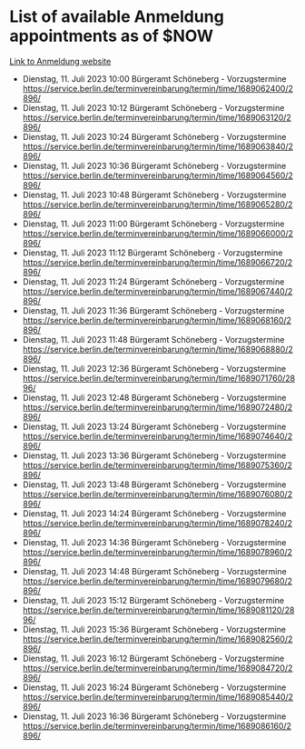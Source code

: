# List of available Anmeldung appointments as of $NOW
[Link to Anmeldung website](https://service.berlin.de/terminvereinbarung/termin/tag.php?termin=1&anliegen[]=120686&dienstleisterlist=122210,122217,327316,122219,327312,122227,327314,122231,327346,122243,327348,122254,122252,329742,122260,329745,122262,329748,122271,327278,122273,327274,122277,327276,330436,122280,327294,122282,327290,122284,327292,122291,327270,122285,327266,122286,327264,122296,327268,150230,329760,122297,327286,122294,327284,122312,329763,122314,329775,122304,327330,122311,327334,122309,327332,317869,122281,327352,122279,329772,122283,122276,327324,122274,327326,122267,329766,122246,327318,122251,327320,122257,327322,122208,327298,122226,327300&herkunft=http%3A%2F%2Fservice.berlin.de%2Fdienstleistung%2F120686%2F)
- Dienstag, 11. Juli 2023 10:00 Bürgeramt Schöneberg - Vorzugstermine https://service.berlin.de/terminvereinbarung/termin/time/1689062400/2896/
- Dienstag, 11. Juli 2023 10:12 Bürgeramt Schöneberg - Vorzugstermine https://service.berlin.de/terminvereinbarung/termin/time/1689063120/2896/
- Dienstag, 11. Juli 2023 10:24 Bürgeramt Schöneberg - Vorzugstermine https://service.berlin.de/terminvereinbarung/termin/time/1689063840/2896/
- Dienstag, 11. Juli 2023 10:36 Bürgeramt Schöneberg - Vorzugstermine https://service.berlin.de/terminvereinbarung/termin/time/1689064560/2896/
- Dienstag, 11. Juli 2023 10:48 Bürgeramt Schöneberg - Vorzugstermine https://service.berlin.de/terminvereinbarung/termin/time/1689065280/2896/
- Dienstag, 11. Juli 2023 11:00 Bürgeramt Schöneberg - Vorzugstermine https://service.berlin.de/terminvereinbarung/termin/time/1689066000/2896/
- Dienstag, 11. Juli 2023 11:12 Bürgeramt Schöneberg - Vorzugstermine https://service.berlin.de/terminvereinbarung/termin/time/1689066720/2896/
- Dienstag, 11. Juli 2023 11:24 Bürgeramt Schöneberg - Vorzugstermine https://service.berlin.de/terminvereinbarung/termin/time/1689067440/2896/
- Dienstag, 11. Juli 2023 11:36 Bürgeramt Schöneberg - Vorzugstermine https://service.berlin.de/terminvereinbarung/termin/time/1689068160/2896/
- Dienstag, 11. Juli 2023 11:48 Bürgeramt Schöneberg - Vorzugstermine https://service.berlin.de/terminvereinbarung/termin/time/1689068880/2896/
- Dienstag, 11. Juli 2023 12:36 Bürgeramt Schöneberg - Vorzugstermine https://service.berlin.de/terminvereinbarung/termin/time/1689071760/2896/
- Dienstag, 11. Juli 2023 12:48 Bürgeramt Schöneberg - Vorzugstermine https://service.berlin.de/terminvereinbarung/termin/time/1689072480/2896/
- Dienstag, 11. Juli 2023 13:24 Bürgeramt Schöneberg - Vorzugstermine https://service.berlin.de/terminvereinbarung/termin/time/1689074640/2896/
- Dienstag, 11. Juli 2023 13:36 Bürgeramt Schöneberg - Vorzugstermine https://service.berlin.de/terminvereinbarung/termin/time/1689075360/2896/
- Dienstag, 11. Juli 2023 13:48 Bürgeramt Schöneberg - Vorzugstermine https://service.berlin.de/terminvereinbarung/termin/time/1689076080/2896/
- Dienstag, 11. Juli 2023 14:24 Bürgeramt Schöneberg - Vorzugstermine https://service.berlin.de/terminvereinbarung/termin/time/1689078240/2896/
- Dienstag, 11. Juli 2023 14:36 Bürgeramt Schöneberg - Vorzugstermine https://service.berlin.de/terminvereinbarung/termin/time/1689078960/2896/
- Dienstag, 11. Juli 2023 14:48 Bürgeramt Schöneberg - Vorzugstermine https://service.berlin.de/terminvereinbarung/termin/time/1689079680/2896/
- Dienstag, 11. Juli 2023 15:12 Bürgeramt Schöneberg - Vorzugstermine https://service.berlin.de/terminvereinbarung/termin/time/1689081120/2896/
- Dienstag, 11. Juli 2023 15:36 Bürgeramt Schöneberg - Vorzugstermine https://service.berlin.de/terminvereinbarung/termin/time/1689082560/2896/
- Dienstag, 11. Juli 2023 16:12 Bürgeramt Schöneberg - Vorzugstermine https://service.berlin.de/terminvereinbarung/termin/time/1689084720/2896/
- Dienstag, 11. Juli 2023 16:24 Bürgeramt Schöneberg - Vorzugstermine https://service.berlin.de/terminvereinbarung/termin/time/1689085440/2896/
- Dienstag, 11. Juli 2023 16:36 Bürgeramt Schöneberg - Vorzugstermine https://service.berlin.de/terminvereinbarung/termin/time/1689086160/2896/

